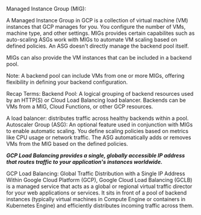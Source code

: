 Managed Instance Group (MIG):

A Managed Instance Group in GCP is a collection of virtual machine (VM) instances that GCP manages for you.
You configure the number of VMs, machine type, and other settings.
MIGs provides certain capabilites such as auto-scaling
ASGs work with MIGs to automate VM scaling based on defined policies. An ASG doesn't directly manage the backend pool itself.

MIGs can also provide the VM instances that can be included in a backend pool.

Note: A backend pool can include VMs from one or more MIGs, offering flexibility in defining your backend configuration.

Recap Terms: 
Backend Pool: A logical grouping of backend resources used by an HTTP(S) or Cloud Load Balancing load balancer.
Backends can be VMs from a MIG, Cloud Functions, or other GCP resources.

A load balancer: distributes traffic across healthy backends within a pool.
Autoscaler Group (ASG): An optional feature used in conjunction with MIGs to enable automatic scaling.
You define scaling policies based on metrics like CPU usage or network traffic.
The ASG automatically adds or removes VMs from the MIG based on the defined policies.

***GCP Load Balancing provides a single, globally accessible IP address that routes traffic to your application's instances worldwide.***

GCP Load Balancing: Global Traffic Distribution with a Single IP Address
Within Google Cloud Platform (GCP), Google Cloud Load Balancing (GCLB) is a managed service that acts as a global or regional virtual traffic director 
for your web applications or services. It sits in front of a pool of backend instances (typically virtual machines in Compute Engine or containers in 
Kubernetes Engine) and efficiently distributes incoming traffic across them.
